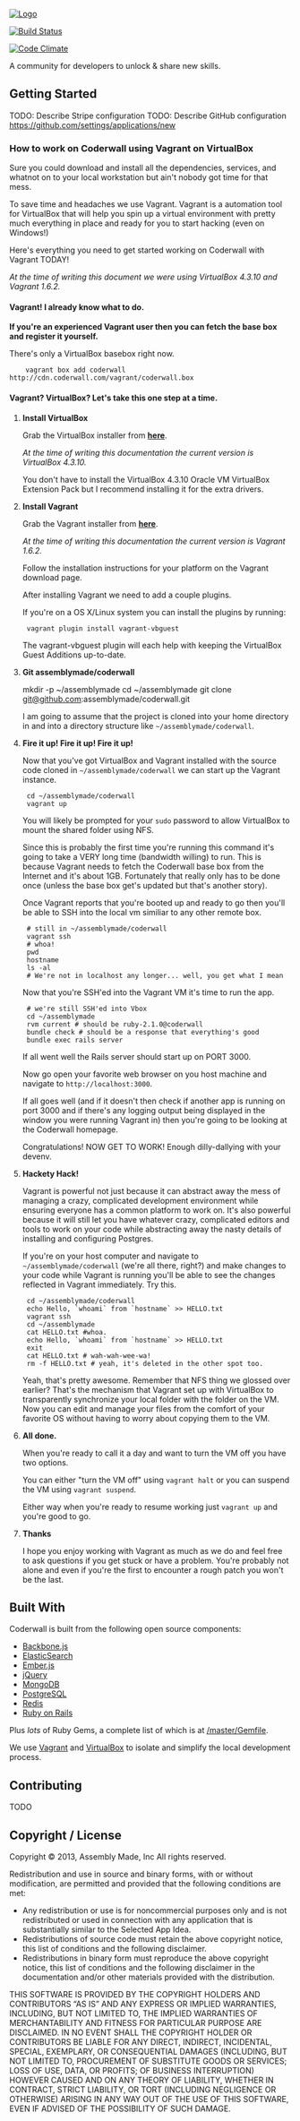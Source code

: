 <a href="http://www.coderwall.com/">![Logo](app/assets/images/logo.png)</a>

[![Build Status](https://travis-ci.org/assemblymade/coderwall.svg?branch=master)](https://travis-ci.org/assemblymade/coderwall)

[![Code Climate](https://codeclimate.com/repos/53713d15e30ba01ff50013f0/badges/78d29b02a9f5dab80043/gpa.png)](https://codeclimate.com/repos/53713d15e30ba01ff50013f0/feed)

A community for developers to unlock & share new skills.

## Getting Started

TODO: Describe Stripe configuration
TODO: Describe GitHub configuration https://github.com/settings/applications/new

### How to work on Coderwall using Vagrant on VirtualBox

Sure you could download and install all the dependencies, services, and whatnot
on to your local workstation but ain't nobody got time for that mess.

To save time and headaches we use Vagrant. Vagrant is a automation tool for
VirtualBox that will help you spin up a virtual environment with pretty much
everything in place and ready for you to start hacking (even on Windows!)

Here's everything you need to get started working on Coderwall with Vagrant TODAY!

*At the time of writing this document we were using VirtualBox 4.3.10 and Vagrant 1.6.2.*

#### Vagrant! I already know what to do.

__If you're an experienced Vagrant user then you can fetch the base box and register it yourself.__

There's only a VirtualBox basebox right now.

        vagrant box add coderwall http://cdn.coderwall.com/vagrant/coderwall.box

#### Vagrant? VirtualBox? Let's take this one step at a time.

1. **Install VirtualBox**

    Grab the VirtualBox installer from **[here](https://www.virtualbox.org/wiki/Downloads)**.

    _At the time of writing this documentation the current version is VirtualBox 4.3.10._

    You don't have to install the VirtualBox 4.3.10 Oracle VM VirtualBox Extension Pack
    but I recommend installing it for the extra drivers.

2. **Install Vagrant**

    Grab the Vagrant installer from **[here](http://www.vagrantup.com/downloads.html)**.

    _At the time of writing this documentation the current version is Vagrant 1.6.2._

    Follow the installation instructions for your platform on the Vagrant download page.

    After installing Vagrant we need to add a couple plugins.

    If you're on a OS X/Linux system you can install the plugins by running:

        vagrant plugin install vagrant-vbguest

    The vagrant-vbguest plugin will each help with keeping the VirtualBox Guest Additions up-to-date.

3. **Git assemblymade/coderwall**

    mkdir -p ~/assemblymade
    cd ~/assemblymade
    git clone git@github.com:assemblymade/coderwall.git

    I am going to assume that the project is cloned into your home directory in
    and into a directory structure like `~/assemblymade/coderwall`.

4. **Fire it up! Fire it up! Fire it up!**

    Now that you've got VirtualBox and Vagrant installed with the source code
    cloned in `~/assemblymade/coderwall` we can start up the Vagrant instance.

        cd ~/assemblymade/coderwall
        vagrant up

    You will likely be prompted for your `sudo` password to allow VirtualBox
    to mount the shared folder using NFS.

    Since this is probably the first time you're running this command it's going
    to take a VERY long time (bandwidth willing) to run. This is because Vagrant
    needs to fetch the Coderwall base box from the Internet and it's about 1GB.
    Fortunately that really only has to be done once (unless the base box get's
    updated but that's another story).

    Once Vagrant reports that you're booted up and ready to go then you'll be
    able to SSH into the local vm similiar to any other remote box.

        # still in ~/assemblymade/coderwall
        vagrant ssh
        # whoa!
        pwd
        hostname
        ls -al
        # We're not in localhost any longer... well, you get what I mean

    Now that you're SSH'ed into the Vagrant VM it's time to run the app.

        # we're still SSH'ed into Vbox
        cd ~/assemblymade
        rvm current # should be ruby-2.1.0@coderwall
        bundle check # should be a response that everything's good
        bundle exec rails server

    If all went well the Rails server should start up on PORT 3000.

    Now go open your favorite web browser on you host machine and
    navigate to `http://localhost:3000`.

    If all goes well (and if it doesn't then check if another app is
    running on port 3000 and if there's any logging output being displayed
    in the window you were running Vagrant in) then you're going to be
    looking at the Coderwall homepage.

    Congratulations! NOW GET TO WORK! Enough dilly-dallying with your devenv.

5. **Hackety Hack!**

    Vagrant is powerful not just because it can abstract away the mess of
    managing a crazy, complicated development environment while ensuring everyone
    has a common platform to work on. It's also powerful because it will still
    let you have whatever crazy, complicated editors and tools to work on your
    code while abstracting away the nasty details of installing and configuring Postgres.

    If you're on your host computer and navigate to `~/assemblymade/coderwall` (we're all there, right?)
    and make changes to your code while Vagrant is running you'll be able to see the changes
    reflected in Vagrant immediately. Try this.

        cd ~/assemblymade/coderwall
        echo Hello, `whoami` from `hostname` >> HELLO.txt
        vagrant ssh
        cd ~/assemblymade
        cat HELLO.txt #whoa.
        echo Hello, `whoami` from `hostname` >> HELLO.txt
        exit
        cat HELLO.txt # wah-wah-wee-wa!
        rm -f HELLO.txt # yeah, it's deleted in the other spot too.

    Yeah, that's pretty awesome. Remember that NFS thing we glossed over earlier? That's
    the mechanism that Vagrant set up with VirtualBox to transparently synchronize your
    local folder with the folder on the VM. Now you can edit and manage your files from
    the comfort of your favorite OS without having to worry about copying them to the VM.

6. **All done.**

    When you're ready to call it a day and want to turn the VM off you have two options.

    You can either "turn the VM off" using `vagrant halt` or you can suspend the VM using `vagrant suspend`.

    Either way when you're ready to resume working just `vagrant up` and you're good to go.

7. **Thanks**

    I hope you enjoy working with Vagrant as much as we do and feel free to ask questions
    if you get stuck or have a problem. You're probably not alone and even if you're the
    first to encounter a rough patch you won't be the last.

## Built With

Coderwall is built from the following open source components:

- [Backbone.js](https://github.com/jashkenas/backbone)
- [ElasticSearch](http://www.elasticsearch.org/)
- [Ember.js](https://github.com/emberjs/ember.js)
- [jQuery](http://jquery.com/)
- [MongoDB](http://www.postgresql.org/)
- [PostgreSQL](http://www.postgresql.org/)
- [Redis](http://redis.io/)
- [Ruby on Rails](https://github.com/rails/rails)

Plus *lots* of Ruby Gems, a complete list of which is at [/master/Gemfile](https://github.com/assemblymade/coderwall/blob/master/Gemfile).

We use [Vagrant](http://www.vagrantup.com/) and [VirtualBox](https://www.virtualbox.org/) to isolate and simplify the local development process.

## Contributing

TODO

## Copyright / License

Copyright © 2013, Assembly Made, Inc
All rights reserved.

Redistribution and use in source and binary forms, with or without modification, are permitted and provided that the following conditions are met:

* Any redistribution or use is for noncommercial purposes only and is not redistributed or used in connection with any application that is substantially similar to the Selected App Idea.
* Redistributions of source code must retain the above copyright notice, this list of conditions and the following disclaimer.
* Redistributions in binary form must reproduce the above copyright notice, this list of conditions and the following disclaimer in the documentation and/or other materials provided with the distribution.

THIS SOFTWARE IS PROVIDED BY THE COPYRIGHT HOLDERS AND CONTRIBUTORS “AS IS” AND ANY EXPRESS OR IMPLIED WARRANTIES, INCLUDING, BUT NOT LIMITED TO, THE IMPLIED WARRANTIES OF MERCHANTABILITY AND FITNESS FOR PARTICULAR PURPOSE ARE DISCLAIMED. IN NO EVENT SHALL THE COPYRIGHT HOLDER OR CONTRIBUTORS BE LIABLE FOR ANY DIRECT, INDIRECT, INCIDENTAL, SPECIAL, EXEMPLARY, OR CONSEQUENTIAL DAMAGES (INCLUDING, BUT NOT LIMITED TO, PROCUREMENT OF SUBSTITUTE GOODS OR SERVICES; LOSS OF USE, DATA, OR PROFITS; OF BUSINESS INTERRUPTION) HOWEVER CAUSED AND ON ANY THEORY OF LIABILITY, WHETHER IN CONTRACT, STRICT LIABILITY, OR TORT (INCLUDING NEGLIGENCE OR OTHERWISE) ARISING IN ANY WAY OUT OF THE USE OF THIS SOFTWARE, EVEN IF ADVISED OF THE POSSIBILITY OF SUCH DAMAGE.
